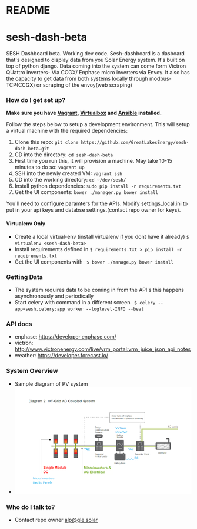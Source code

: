 # README #

# sesh-dash-beta
SESH Dashboard beta. Working dev code.
Sesh-dashboard is a dasboard that's designed to display data from you Solar Energy system. It's built on top of python django. Data coming into the system can come form Victron QUattro inverters- Via CCGX/ Enphase micro inverters via Envoy.
It also has the capacity to get data from both systems locally through modbus-TCP(CCGX) or scraping of the envoy(web scraping)

### How do I get set up? ###

**Make sure you have [Vagrant](https://www.vagrantup.com/downloads.html), [Virtualbox](https://www.virtualbox.org/wiki/Downloads) and [Ansible](http://docs.ansible.com/ansible/intro_installation.html) installed.**

Follow the steps below to setup a development environment. This will setup a virtual machine with the required dependencies:
 1. Clone this repo:
    `git clone https://github.com/GreatLakesEnergy/sesh-dash-beta.git`
 1. CD into the directory:
    `cd sesh-dash-beta`
 1. First time you run this, it will provision a machine. May take 10-15 minutes to do so:
    `vagrant up`
 1. SSH into the newly created VM:
    `vagrant ssh`
 1. CD into the working directory:
    `cd ~/dev/sesh/`
 1. Install python dependencies:
    `sudo pip install -r requirements.txt`
 1. Get the UI components:
    `bower ./manager.py bower install` 

You'll need to configure paramters for the APIs. Modify  settings_local.ini to put in your api keys and databse settings.(contact repo owner for keys).

#### Virtualenv Only ####
* Create a local virtual-env (install virtualenv if you dont have it already)
    `$ virtualenv <sesh-dash-beta>`
* Install requirements defined in
    `$ requirements.txt > pip install -r requirements.txt`
* Get the UI components with
   ` $ bower ./manage.py bower install`

### Getting Data ###
* The system requires data to be coming in from the API's this happens asynchronously and periodically
* Start celery with command in a different screen
   ` $ celery --app=sesh.celery:app worker --loglevel-INFO --beat`

### API docs ###
* enphase: https://developer.enphase.com/
* victron: http://www.victronenergy.com/live/vrm_portal:vrm_juice_json_api_notes
* weather: https://developer.forecast.io/


### System Overview ###
* Sample diagram of PV system
*   ![sample system diagram ](https://raw.githubusercontent.com/GreatLakesEnergy/sesh-diagrams/master/sesh-system-diagram.png "sesh system diagram")

### Who do I talk to? ###

* Contact repo owner alp@gle.solar

